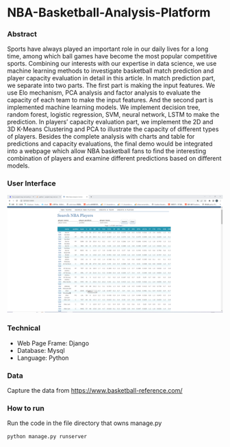 # NBA-Basketball-Analysis-Platform
### Abstract
Sports have always played an important role in our daily lives for a long time, among which ball games have become the most popular competitive sports. Combining our interests with our expertise in data science, we use machine learning methods to investigate basketball match prediction and player capacity evaluation in detail in this article. In match prediction part, we separate into two parts. The first part is making the input features. We use Elo mechanism, PCA analysis and factor analysis to evaluate the capacity of each team to make the input features. And the second part is implemented machine learning models. We implement decision tree, random forest, logistic regression, SVM, neural network, LSTM to make the prediction. In players’ capacity evaluation part, we implement the 2D and 3D K-Means Clustering and PCA to illustrate the capacity of different types of players. Besides the complete analysis with charts and table for predictions and capacity evaluations, the final demo would be integrated into a webpage which allow NBA basketball fans to find the interesting combination of players and examine different predictions based on different models.

### User Interface
![](https://github.com/JaczzzZ/NBA-Basketball-Analysis-Platform/blob/main/NBA.png)

### Technical
* Web Page Frame: Django
* Database: Mysql
* Language: Python

### Data
Capture the data from https://www.basketball-reference.com/

### How to run
Run the code in the file directory that owns manage.py
```
python manage.py runserver
```

